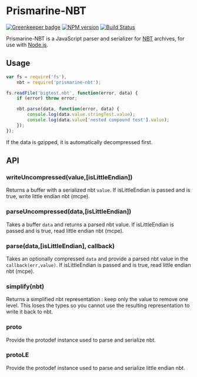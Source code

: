 # Prismarine-NBT

[![Greenkeeper badge](https://badges.greenkeeper.io/PrismarineJS/prismarine-nbt.svg)](https://greenkeeper.io/)
[![NPM version](https://img.shields.io/npm/v/prismarine-nbt.svg)](http://npmjs.com/package/prismarine-nbt)
[![Build Status](https://img.shields.io/circleci/project/PrismarineJS/prismarine-nbt/master.svg)](https://circleci.com/gh/PrismarineJS/prismarine-nbt)

Prismarine-NBT is a JavaScript parser and serializer for [NBT](http://wiki.vg/NBT) archives, for use with [Node.js](http://nodejs.org/).


## Usage

```js
var fs = require('fs'),
    nbt = require('prismarine-nbt');

fs.readFile('bigtest.nbt', function(error, data) {
    if (error) throw error;

    nbt.parse(data, function(error, data) {
        console.log(data.value.stringTest.value);
        console.log(data.value['nested compound test'].value);
    });
});
```

If the data is gzipped, it is automatically decompressed first.

## API

### writeUncompressed(value,[isLittleEndian])

Returns a buffer with a serialized nbt `value`. If isLittleEndian is passed and is true, write little endian nbt (mcpe).

### parseUncompressed(data,[isLittleEndian])

Takes a buffer `data` and returns a parsed nbt value. If isLittleEndian is passed and is true, read little endian nbt (mcpe).

### parse(data,[isLittleEndian], callback)

Takes an optionally compressed `data` and provide a parsed nbt value in the `callback(err,value)`.
If isLittleEndian is passed and is true, read little endian nbt (mcpe).

### simplify(nbt)

Returns a simplified nbt representation : keep only the value to remove one level.
This loses the types so you cannot use the resulting representation to write it back to nbt.

### proto

Provide the protodef instance used to parse and serialize nbt.

### protoLE

Provide the protodef instance used to parse and serialize little endian nbt.
